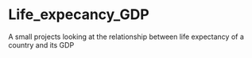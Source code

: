 # Life_expecancy_GDP
A small projects looking at the relationship between life expectancy of a country and its GDP
